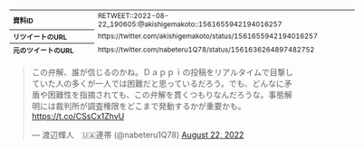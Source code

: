 <table style="font-size: 9pt; width: 610px; margin-bottom: 20px; height: 80px;">
<tbody>
    <tr>
        <th align=left>資料ID</th>
        <td align=left>RETWEET::2022-08-22_190605:@akishigemakoto::1561655942194016257</td>
    </tr>
    <tr>
        <th align=left>リツイートのURL</th>
        <td align=left>https://twitter.com/akishigemakoto/status/1561655942194016257</td>
    </tr>
    <tr>
        <th align=left>元のツイートのURL</th>
        <td align=left>https://twitter.com/nabeteru1Q78/status/1561636264897482752</td>
    </tr>
    <tr>
        <th align=left>リツイートしたアカウント</th>
        <td align=left>@akishigemakoto</td>
    </tr>
    <tr>
        <th align=left>元のツイートのアカウント</th>
        <td align=left>@nabeteru1Q78</td>
    </tr>
    <tr>
        <th align=left>リツイートしたユーザ名</th>
        <td align=left>MakotoAkishige（civilista）</td>
    </tr>
    <tr>
        <th align=left>元のツイートのユーザ名</th>
        <td align=left>渡辺輝人　🇺🇦連帯</td>
    </tr>
    <tr>
        <th align=left>ツイートの記録日時</th>
        <td align=left>created_at 2022-08-25_0828</td>
    </tr>
</tbody>
</table>
<blockquote class="twitter-tweet" data-width="450"  data-lang="ja"><p lang="ja" dir="ltr">この弁解、誰が信じるのかね。Ｄａｐｐｉの投稿をリアルタイムで目撃していた人の多くが一人では困難だと思っているだろう。でも、どんなに矛盾や困難性を指摘されても、この弁解を貫くつもりなんだろうな。事態解明には裁判所が調査権限をどこまで発動するかが重要かも。<a href="https://t.co/CSsCx1ZhvU">https://t.co/CSsCx1ZhvU</a></p>&mdash; 渡辺輝人　🇺🇦連帯 (@nabeteru1Q78) <a href="https://twitter.com/nabeteru1Q78/status/1561636264897482752?ref_src=twsrc%5Etfw">August 22, 2022</a></blockquote>
<script async src="https://platform.twitter.com/widgets.js" charset="utf-8"></script>


